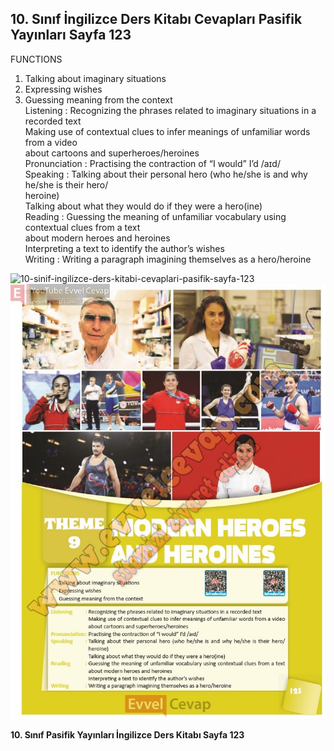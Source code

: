 ## 10. Sınıf İngilizce Ders Kitabı Cevapları Pasifik Yayınları Sayfa 123

FUNCTIONS  
 1. Talking about imaginary situations  
 2. Expressing wishes  
 3. Guessing meaning from the context  
 Listening : Recognizing the phrases related to imaginary situations in a recorded text  
 Making use of contextual clues to infer meanings of unfamiliar words from a video  
 about cartoons and superheroes/heroines  
 Pronunciation : Practising the contraction of “I would” I’d /aɪd/  
 Speaking : Talking about their personal hero (who he/she is and why he/she is their hero/  
 heroine)  
 Talking about what they would do if they were a hero(ine)  
 Reading : Guessing the meaning of unfamiliar vocabulary using contextual clues from a text  
 about modern heroes and heroines  
 Interpreting a text to identify the author’s wishes  
 Writing : Writing a paragraph imagining themselves as a hero/heroine

![10-sinif-ingilizce-ders-kitabi-cevaplari-pasifik-sayfa-123]()![10-sinif-ingilizce-ders-kitabi-cevaplari-pasifik-sayfa-123](./image1.webp)

**10. Sınıf Pasifik Yayınları İngilizce Ders Kitabı Sayfa 123**